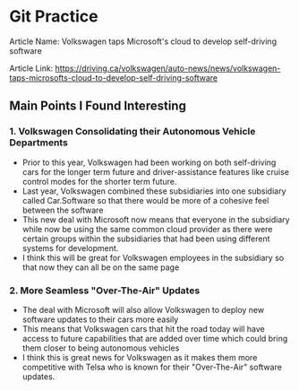 # Git Practice

Article Name: Volkswagen taps Microsoft's cloud to develop self-driving software

Article Link: https://driving.ca/volkswagen/auto-news/news/volkswagen-taps-microsofts-cloud-to-develop-self-driving-software

## Main Points I Found Interesting

### 1. Volkswagen Consolidating their Autonomous Vehicle Departments

- Prior to this year, Volkswagen had been working on both self-driving cars for the longer term future and driver-assistance features like cruise control modes for the shorter term future.
- Last year, Volkswagen combined these subsidiaries into one subsidiary called Car.Software so that there would be more of a cohesive feel between the software
- This new deal with Microsoft now means that everyone in the subsidiary while now be using the same common cloud provider as there were certain groups within the subsidiaries that had been using different systems for development.
- I think this will be great for Volkswagen employees in the subsidiary so that now they can all be on the same page

### 2. More Seamless "Over-The-Air" Updates

- The deal with Microsoft will also allow Volkswagen to deploy new software updates to their cars more easily
- This means that Volkswagen cars that hit the road today will have access to future capabilities that are added over time which could bring them closer to being autonomous vehicles
- I think this is great news for Volkswagen as it makes them more competitive with Telsa who is known for their "Over-The-Air" software updates.
